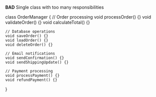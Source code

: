 **BAD**
Single class with too many responsibilities

class OrderManager {
    // Order processing
    void processOrder() {}
    void validateOrder() {}
    void calculateTotal() {}
    
    // Database operations
    void saveOrder() {}
    void loadOrder() {}
    void deleteOrder() {}
    
    // Email notifications
    void sendConfirmation() {}
    void sendShippingUpdate() {}
    
    // Payment processing
    void processPayment() {}
    void refundPayment() {}
}